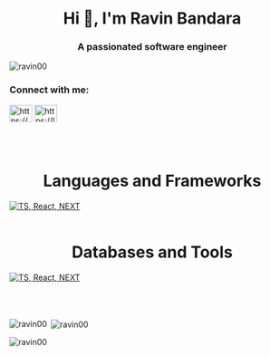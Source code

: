 <h1 align="center">Hi 👋, I'm Ravin Bandara</h1>
<h3 align="center">A passionated software engineer</h3>

<p align="left"> <img src="https://komarev.com/ghpvc/?username=ravin00&label=Profile%20views&color=0e75b6&style=flat" alt="ravin00" /> </p>

<h3 align="left">Connect with me:</h3>
<p align="left">
<a href="https://linkedin.com/in/https://www.linkedin.com/in/ravin-bandara-/" target="blank"><img align="center" src="https://raw.githubusercontent.com/rahuldkjain/github-profile-readme-generator/master/src/images/icons/Social/linked-in-alt.svg" alt="https://www.linkedin.com/in/ravin-bandara-/" height="30" width="40" /></a>
<a href="https://www.leetcode.com/https://leetcode.com/u/ravin__07/" target="blank"><img align="center" src="https://raw.githubusercontent.com/rahuldkjain/github-profile-readme-generator/master/src/images/icons/Social/leet-code.svg" alt="https://leetcode.com/u/ravin__07/" height="30" width="40" /></a>
</p>

<br><br><h1 align="center">Languages and Frameworks</h1>[![TS, React, NEXT](https://skillicons.dev/icons?i=html,css,js,tailwind,bootstrap,materialui,sass,react,nextjs,angular,ts,go,c,cpp,java,python,fastapi,spring,php,kotlin,nodejs,expressjs)]()
<br><br><h1 align="center">Databases and Tools</h1>[![TS, React, NEXT](https://skillicons.dev/icons?i=mongodb,firebase,mysql,postgresql,git,github,terraform,kubernetes,docker,grafana)]()<br><br><br><br>



<p><img align="left" src="https://github-readme-stats.vercel.app/api/top-langs?username=ravin00&show_icons=true&locale=en&layout=compact" alt="ravin00" /></p>

<p>&nbsp;<img align="center" src="https://github-readme-stats.vercel.app/api?username=ravin00&show_icons=true&locale=en" alt="ravin00" /></p>

<p><img align="center" src="https://github-readme-streak-stats.herokuapp.com/?user=ravin00&" alt="ravin00" /></p>
